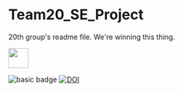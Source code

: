 # Team20_SE_Project


20th group's readme file. We're winning this thing.

<img src="https://giphy.com/gifs/cbs-1xVfByxByNvUiclzzL/giphy.gif" width="40" height="40" />


![basic badge](https://github.com/shakthinandana/Team20_SE_Project/actions/workflows/unit-test.yml/badge.svg)
<a href="https://zenodo.org/badge/latestdoi/401511933"><img src="https://zenodo.org/badge/401511933.svg" alt="DOI"></a>
